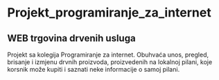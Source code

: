 
# Projekt_programiranje_za_internet
## WEB trgovina drvenih usluga
Projekt sa kolegija Programiranje za internet.
Obuhvaća unos, pregled, brisanje i izmjenu drvnih proizvoda, proizvedenih na lokalnoj pilani,
koje korsnik može kupiti i saznati neke informacije o samoj pilani.
